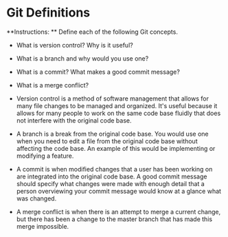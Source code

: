 # Git Definitions

**Instructions: ** Define each of the following Git concepts.

* What is version control?  Why is it useful?
* What is a branch and why would you use one?
* What is a commit? What makes a good commit message?
* What is a merge conflict?

* Version control is a method of software management that allows for many file changes to be managed and organized. It's useful because it allows for many people to work on the same code base fluidly that does not interfere with the original code base.
* A branch is a break from the original code base. You would use one when you need to edit a file from the original code base without affecting the code base. An example of this would be implementing or modifying a feature. 
* A commit is when modified changes that a user has been working on are integrated into the original code base. A good commit message should specify what changes were made with enough detail that a person overviewing your commit message would know at a glance what was changed.
* A merge conflict is when there is an attempt to merge a current change, but there has been a change to the master branch that has made this merge impossible.